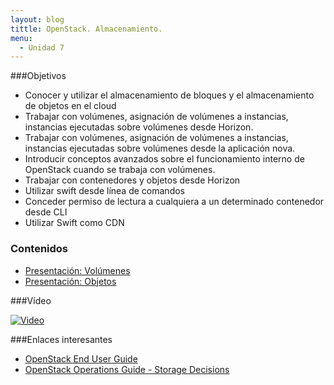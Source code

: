 ```yaml
---
layout: blog
tittle: OpenStack. Almacenamiento.
menu:
  - Unidad 7
---
```

###Objetivos

* Conocer y utilizar el almacenamiento de bloques y el almacenamiento de objetos en el cloud
* Trabajar con volúmenes, asignación de volúmenes a instancias, instancias ejecutadas sobre volúmenes desde Horizon.
* Trabajar con volúmenes, asignación de volúmenes a instancias, instancias ejecutadas sobre volúmenes desde la aplicación nova.
* Introducir conceptos avanzados sobre el funcionamiento interno de OpenStack
  cuando se trabaja con volúmenes.
* Trabajar con contenedores y objetos desde Horizon
* Utilizar swift desde línea de comandos
* Conceder permiso de lectura a cualquiera a un determinado contenedor desde CLI
* Utilizar Swift como CDN

### Contenidos

* [Presentación: Volúmenes](presentacion_volumenes)
* [Presentación: Objetos](presentacion_objetos)

###Vídeo

[![Video](http://img.youtube.com/vi/XT4elB1DRB4/0.jpg)](https://www.youtube.com/watch?v=XT4elB1DRB4)

###Enlaces interesantes

* [OpenStack End User Guide](http://docs.openstack.org/user-guide/content/index.html)
* [OpenStack Operations Guide - Storage Decisions](http://docs.openstack.org/trunk/openstack-ops/content/storage_decision.html)
